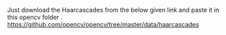 Just download the Haarcascades from the below given link and paste it in this opencv folder .
https://github.com/opencv/opencv/tree/master/data/haarcascades
